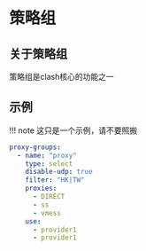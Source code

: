 # 策略组

## 关于策略组

策略组是clash核心的功能之一

## 示例

!!! note
    这只是一个示例，请不要照搬

```yaml
proxy-groups:
  - name: "proxy"
    type: select
    disable-udp: true
    filter: "HK|TW"
    proxies:
      - DIRECT
      - ss
      - vmess
    use:
      - provider1
      - provider1
```
